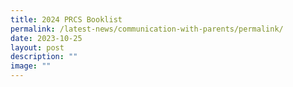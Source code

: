 ```yaml
---
title: 2024 PRCS Booklist
permalink: /latest-news/communication-with-parents/permalink/
date: 2023-10-25
layout: post
description: ""
image: ""
---
```

